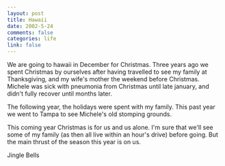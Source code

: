 ```yaml
--- 
layout: post
title: Hawaii
date: 2002-5-24
comments: false
categories: life
link: false
---
```

We are going to hawaii in December for Christmas. Three years ago we spent Christmas by ourselves after having travelled to see my family at Thanksgiving, and my wife's mother the weekend before Christmas. Michele was sick with pneumonia from Christmas until late january, and didn't fully recover until months later.

The following year, the holidays were spent with my family. This past year we went to Tampa to see Michele's old stomping grounds.

This coming year Christmas is for us and us alone. I'm sure that we'll see some of my family (as then all live within an hour's drive) before going. But the main thrust of the season this year is on us.

Jingle Bells

